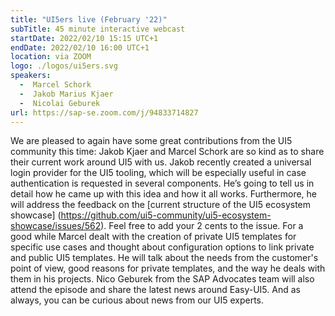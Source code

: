 ```yaml
---
title: "UI5ers live (February '22)"
subTitle: 45 minute interactive webcast
startDate: 2022/02/10 15:15 UTC+1
endDate: 2022/02/10 16:00 UTC+1
location: via ZOOM
logo: ./logos/ui5ers.svg
speakers:
  -  Marcel Schork
  -  Jakob Marius Kjaer
  -  Nicolai Geburek
url: https://sap-se.zoom.com/j/94833714827
---
```

We are pleased to again have some great contributions from the UI5 community this time: Jakob Kjaer and Marcel Schork are so kind as to share their current work around UI5 with us. Jakob recently created a universal login provider for the UI5 tooling, which will be especially useful in case authentication is requested in several components. He’s going to tell us in detail how he came up with this idea and how it all works. Furthermore, he will address the feedback on the [current structure of the UI5 ecosystem showcase] (https://github.com/ui5-community/ui5-ecosystem-showcase/issues/562). Feel free to add your 2 cents to the issue. For a good while Marcel dealt with the creation of private UI5 templates for specific use cases and thought about configuration options to link private and public UI5 templates. He will talk about the needs from the customer's point of view, good reasons for private templates, and the way he deals with them in his projects. Nico Geburek from the SAP Advocates team will also attend the episode and share the latest news around Easy-UI5. And as always, you can be curious about news from our UI5 experts.
